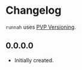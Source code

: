 # Changelog

`runnah` uses [PVP Versioning][1].

## 0.0.0.0

* Initially created.

[1]: https://pvp.haskell.org
